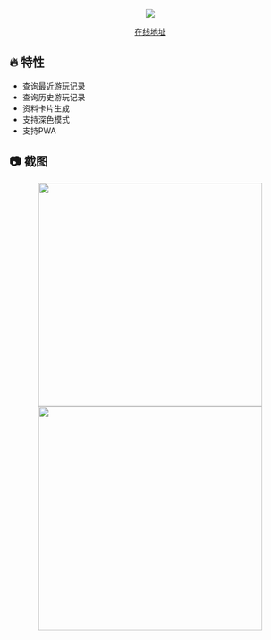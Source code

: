 <p align="center">
  <img src="https://cdn.jsdelivr.net/gh/yuyinws/static@master/2023/06/upgit_20230620_1687238510.png">
</p>

<p align="center">
  <a href="https://ns.yuy1n.io">在线地址</a>
</p>

## 🔥 特性
- 查询最近游玩记录
- 查询历史游玩记录
- 资料卡片生成
- 支持深色模式
- 支持PWA

## 📷 截图
<p align="center">
  <img height="400" src="https://cdn.jsdelivr.net/gh/yuyinws/static@master/2023/06/upgit_20230620_1687238840.png">
  <img height="400" src="https://cdn.jsdelivr.net/gh/yuyinws/static@master/2023/06/upgit_20230620_1687238857.png">
</p>

